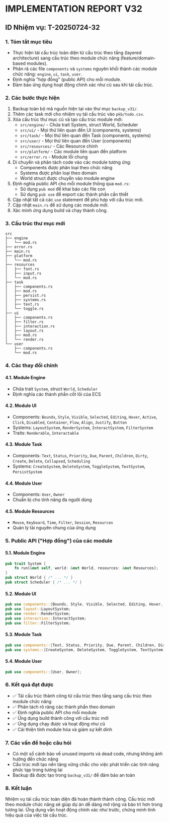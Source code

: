 # IMPLEMENTATION REPORT V32

## ID Nhiệm vụ: T-20250724-32

### 1. Tóm tắt mục tiêu
- Thực hiện tái cấu trúc toàn diện từ cấu trúc theo tầng (layered architecture) sang cấu trúc theo module chức năng (feature/domain-based modules).
- Phân rã các file `components` và `systems` nguyên khối thành các module chức năng: `engine`, `ui`, `task`, `user`.
- Định nghĩa "hợp đồng" (public API) cho mỗi module.
- Đảm bảo ứng dụng hoạt động chính xác như cũ sau khi tái cấu trúc.

### 2. Các bước thực hiện
1. Backup toàn bộ mã nguồn hiện tại vào thư mục `backup_v31/`.
2. Thêm các task mới cho nhiệm vụ tái cấu trúc vào `pkb/todo.csv`.
3. Xóa cấu trúc thư mục cũ và tạo cấu trúc module mới:
   - `src/engine/` - Chứa trait System, struct World, Scheduler
   - `src/ui/` - Mọi thứ liên quan đến UI (components, systems)
   - `src/task/` - Mọi thứ liên quan đến Task (components, systems)
   - `src/user/` - Mọi thứ liên quan đến User (components)
   - `src/resources/` - Các Resource chính
   - `src/platform/` - Các module liên quan đến platform
   - `src/error.rs` - Module lỗi chung
4. Di chuyển và phân tách code vào các module tương ứng:
   - Components được phân loại theo chức năng
   - Systems được phân loại theo domain
   - World struct được chuyển vào module engine
5. Định nghĩa public API cho mỗi module thông qua `mod.rs`:
   - Sử dụng `pub mod` để khai báo các file con
   - Sử dụng `pub use` để export các thành phần cần thiết
6. Cập nhật tất cả các `use` statement để phù hợp với cấu trúc mới.
7. Cập nhật `main.rs` để sử dụng các module mới.
8. Xác minh ứng dụng build và chạy thành công.

### 3. Cấu trúc thư mục mới
```
src
├── engine
│   └── mod.rs
├── error.rs
├── main.rs
├── platform
│   └── mod.rs
├── resources
│   ├── font.rs
│   ├── input.rs
│   └── mod.rs
├── task
│   ├── components.rs
│   ├── mod.rs
│   ├── persist.rs
│   ├── systems.rs
│   ├── text.rs
│   └── toggle.rs
├── ui
│   ├── components.rs
│   ├── filter.rs
│   ├── interaction.rs
│   ├── layout.rs
│   ├── mod.rs
│   └── render.rs
└── user
    ├── components.rs
    └── mod.rs
```

### 4. Các thay đổi chính

#### 4.1. Module Engine
- Chứa trait `System`, struct `World`, `Scheduler`
- Định nghĩa các thành phần cốt lõi của ECS

#### 4.2. Module UI
- Components: `Bounds`, `Style`, `Visible`, `Selected`, `Editing`, `Hover`, `Active`, `Click`, `Disabled`, `Container`, `Flow`, `Align`, `Justify`, `Button`
- Systems: `LayoutSystem`, `RenderSystem`, `InteractSystem`, `FilterSystem`
- Traits: `Renderable`, `Interactable`

#### 4.3. Module Task
- Components: `Text`, `Status`, `Priority`, `Due`, `Parent`, `Children`, `Dirty`, `Create`, `Delete`, `Collapsed`, `Scheduling`
- Systems: `CreateSystem`, `DeleteSystem`, `ToggleSystem`, `TextSystem`, `PersistSystem`

#### 4.4. Module User
- Components: `User`, `Owner`
- Chuẩn bị cho tính năng đa người dùng

#### 4.5. Module Resources
- `Mouse`, `Keyboard`, `Time`, `Filter`, `Session`, `Resources`
- Quản lý tài nguyên chung của ứng dụng

### 5. Public API ("Hợp đồng") của các module

#### 5.1. Module Engine
```rust
pub trait System {
    fn run(&mut self, world: &mut World, resources: &mut Resources);
}
pub struct World { /* ... */ }
pub struct Scheduler { /* ... */ }
```

#### 5.2. Module UI
```rust
pub use components::{Bounds, Style, Visible, Selected, Editing, Hover, Active, Click, Disabled, Container, Flow, Align, Justify, Button, Renderable, Interactable};
pub use layout::LayoutSystem;
pub use render::RenderSystem;
pub use interaction::InteractSystem;
pub use filter::FilterSystem;
```

#### 5.3. Module Task
```rust
pub use components::{Text, Status, Priority, Due, Parent, Children, Dirty, Create, Delete, Collapsed, Scheduling};
pub use systems::{CreateSystem, DeleteSystem, ToggleSystem, TextSystem, PersistSystem};
```

#### 5.4. Module User
```rust
pub use components::{User, Owner};
```

### 6. Kết quả đạt được
- ✅ Tái cấu trúc thành công từ cấu trúc theo tầng sang cấu trúc theo module chức năng
- ✅ Phân tách rõ ràng các thành phần theo domain
- ✅ Định nghĩa public API cho mỗi module
- ✅ Ứng dụng build thành công với cấu trúc mới
- ✅ Ứng dụng chạy được và hoạt động như cũ
- ✅ Cải thiện tính module hóa và giảm sự kết dính

### 7. Các vấn đề hoặc câu hỏi
- Có một số cảnh báo về unused imports và dead code, nhưng không ảnh hưởng đến chức năng
- Cấu trúc mới tạo nền tảng vững chắc cho việc phát triển các tính năng phức tạp trong tương lai
- Backup đã được tạo trong `backup_v31/` để đảm bảo an toàn

### 8. Kết luận
Nhiệm vụ tái cấu trúc toàn diện đã hoàn thành thành công. Cấu trúc mới theo module chức năng sẽ giúp dự án dễ dàng mở rộng và bảo trì hơn trong tương lai. Ứng dụng vẫn hoạt động chính xác như trước, chứng minh tính hiệu quả của việc tái cấu trúc. 